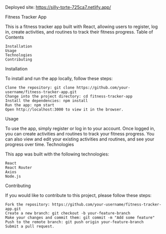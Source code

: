Deployed site: https://silly-torte-725ca7.netlify.app/

Fitness Tracker App

This is a fitness tracker app built with React, allowing users to register, log in, create activities, and routines to track their fitness progress.
Table of Contents

    Installation
    Usage
    Technologies
    Contributing

Installation

To install and run the app locally, follow these steps:

    Clone the repository: git clone https://github.com/your-username/fitness-tracker-app.git
    Change into the project directory: cd fitness-tracker-app
    Install the dependencies: npm install
    Run the app: npm start
    Open http://localhost:3000 to view it in the browser.

Usage

To use the app, simply register or log in to your account. Once logged in, you can create activities and routines to track your fitness progress. You can also view and edit your existing activities and routines, and see your progress over time.
Technologies

This app was built with the following technologies:

    React
    React Router
    Axios
    Node.js

Contributing

If you would like to contribute to this project, please follow these steps:

    Fork the repository: https://github.com/your-username/fitness-tracker-app.git
    Create a new branch: git checkout -b your-feature-branch
    Make your changes and commit them: git commit -m "Add some feature"
    Push to the remote branch: git push origin your-feature-branch
    Submit a pull request.
